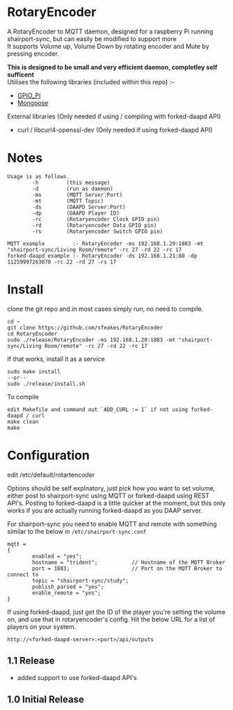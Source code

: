 
# RotaryEncoder
A RotaryEncoder to MQTT daemon, designed for a raspberry Pi running shairport-sync, but can easily be modified to support more<br>
It supports Volume up, Volume Down by rotating encoder and Mute by pressing encoder.

<b>This is designed to be small and very efficient daemon, completley self sufficent</b></br>
Utilises the following libraries (included within this repo) :-
* [GPIO_Pi](https://github.com/sfeakes/GPIO_Pi)
* [Mongoose](https://github.com/cesanta/mongoose)

External libraries (Only needed if using / compiling with forked-daapd API)
* curl / libcurl4-openssl-dev (Only needed if using forked-daapd API)

# Notes
```
Usage is as follows.
        -h         (this message)
        -d         (run as daemon)
        -ms        (MQTT Server:Port)
        -mt        (MQTT Topic)
        -ds        (DAAPD Server:Port)
        -dp        (DAAPD Player ID)
        -rc        (Rotaryencoder Clock GPIO pin)
        -rd        (Rotaryencoder Data GPIO pin)
        -rs        (Rotaryencoder Switch GPIO pin)

MQTT example         :- RotaryEncoder -ms 192.168.1.20:1883 -mt "shairport-sync/Living Room/remote" -rc 27 -rd 22 -rc 17
forked-daapd example :- RotaryEncoder -ds 192.168.1.21:80 -dp 11259997263078 -rc 22 -rd 27 -rs 17
```
# Install

clone the git repo and in most cases simply run, no need to compile.
```
cd ~
git clone https://github.com/sfeakes/RotaryEncoder
cd RotaryEncoder
sudo ./release/RotaryEncoder -ms 192.168.1.20:1883 -mt "shairport-sync/Living Room/remote" -rc 27 -rd 22 -rc 17
```

If that works, install it as a service
```
sudo make install
--or--
sudo ./release/install.sh
```

To compile
```
edit Makefile and command out `ADD_CURL := 1` if not using forked-daapd / curl
make clean
make
```

# Configuration

edit /etc/default/rotartencoder

Options should be self explnatory, just pick how you want to set volume, either post to shairport-sync using MQTT or forked-daapd using REST API's.  Posting to forked-daapd is a little quicker at the moment, but this only works if you are actually running forked-daapd as you DAAP server.

For shairport-sync you need to enable MQTT and remote with something similar to the below in `/etc/shairport-sync.conf`
```
mqtt =
{
        enabled = "yes";
        hostname = "trident";           // Hostname of the MQTT Broker
        port = 1883;                    // Port on the MQTT Broker to connect to
        topic = "shairport-sync/study";
        publish_parsed = "yes";
        enable_remote = "yes";
}
```

If using forked-daapd, just get the ID of the player you're setting the volume on, and use that in rotaryencoder's config.  Hit the below URL for a list of players on your system.
```
http://<forked-daapd-server>:<port>/api/outputs
```

## 1.1 Release
* added support to use forked-daapd API's

## 1.0 Initial Release
